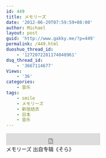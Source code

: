 ```yaml
---
id: 449
title: メモリーズ
date: '2012-06-29T07:59:59+08:00'
author: Michael
layout: post
guid: 'http://www.gakky.me/?p=449'
permalink: /449.html
duoshuo_thread_id:
    - '1272072281174048961'
dsq_thread_id:
    - '3667114677'
Views:
    - '36'
categories:
    - 音乐
tags:
    - smile
    - メモリーズ
    - 新垣结衣
    - 日本
    - 音乐
---
```


<div class="audio_player"><iframe allowtransparency="true" frameborder="0" height="33" loading="lazy" scrolling="no" src="http://www.diandian.com/n/common/player?feedId=c923fd30-c17c-11e1-b8b5-782bcb32ff27" width="257"></iframe></div>メモリーズ 出自专辑《そら》